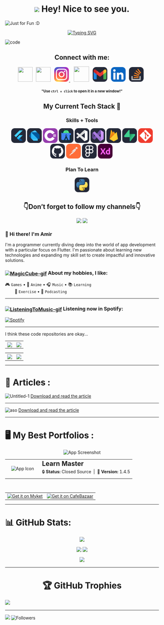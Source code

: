 <h1 align="center"><img src="https://emojis.slackmojis.com/emojis/images/1531849430/4246/blob-sunglasses.gif?1531849430" width="30"/> Hey! Nice to see you.</h1>

<img align="center" src="https://github.com/SeyyedAmirNimaGhaebi/SeyyedAmirNimaGhaebi/assets/124828880/5d4c6038-71f3-4a6a-92ac-8b0a3325d8fe" alt="Just for Fun :D">

<div align="center">
  
[![Typing SVG](https://readme-typing-svg.demolab.com?font=JetBrains+Mono&size=15&pause=1000&color=F7F7F7&center=true&width=500&lines=I+started+programming+at+the+age+of+12;and+now+I'm+working+with+the+advanced+Flutter+framework)](https://git.io/typing-svg)
  
</div>

![code](https://github.com/user-attachments/assets/39fc9b1c-b818-4651-9628-507029b8c1af)

<h2 align="center">Connect with me:</h2>

<div align="center">
  <a href="https://t.me/Amir_gh_dev"><img src="https://upload.wikimedia.org/wikipedia/commons/8/82/Telegram_logo.svg" height="48px" width="48px"></a>&nbsp;&nbsp;
  <a href="https://open.spotify.com/user/31lffq7i3kahmzfdlqtt3qj2k6fe?si=536a5e4575d9489"><img src="https://upload.wikimedia.org/wikipedia/commons/8/84/Spotify_icon.svg" height="48px" width="48px"></a>&nbsp;&nbsp;
  <a href="https://www.instagram.com/amir_gh_dev"><img src="https://github.com/tandpfun/skill-icons/blob/main/icons/Instagram.svg" width="48" title="Instagram"> </a>&nbsp;&nbsp;
  <a href="https://wa.me/989031107379"><img src="https://upload.wikimedia.org/wikipedia/commons/6/6b/WhatsApp.svg" height="50px" width="50px"></a>&nbsp;&nbsp;
  <a href="mailto:ga7089036@gmail.com"><img src="https://github.com/tandpfun/skill-icons/blob/main/icons/Gmail-Dark.svg" width="48" title="Gmail"></a>&nbsp;&nbsp;
  <a href="https://www.linkedin.com/in/seyyed-amir-nima-ghaebi-7338a8278/"><img src="https://github.com/tandpfun/skill-icons/blob/main/icons/LinkedIn.svg" width="48" title="LinkedIn"></a>&nbsp;&nbsp;
  <a href="https://stackoverflow.com/users/22320929/amir?tab=profile"><img src="https://github.com/tandpfun/skill-icons/blob/main/icons/StackOverflow-Dark.svg" width="48" title="StackOverflow"></a>&nbsp;&nbsp;

    
  <sub>**"Use `ctrl + click` to open it in a new window!"**</sub>
</div>


<h2 align="center">My Current Tech Stack 🚀</h2>

<h3 align="center">Skills + Tools</h3>

<div align="center">
  <img src="https://github.com/tandpfun/skill-icons/blob/main/icons/Flutter-Dark.svg" width="48" title="Flutter">
  <img src="https://github.com/tandpfun/skill-icons/blob/main/icons/Dart-Dark.svg" width="48" title="Dart">
  <img src="https://github.com/tandpfun/skill-icons/blob/main/icons/CS.svg" width="48" title="C#">
  <img src="https://github.com/tandpfun/skill-icons/blob/main/icons/AndroidStudio-Dark.svg" width="48" title="Androidstudio">
  <img src="https://github.com/tandpfun/skill-icons/blob/main/icons/VSCode-Dark.svg" width="48" title="VSCode">
  <img src="https://github.com/tandpfun/skill-icons/blob/main/icons/VisualStudio-Dark.svg" width="48" title="VisualStudio">
  <img src="https://github.com/tandpfun/skill-icons/blob/main/icons/Firebase-Dark.svg" width="48" title="Firebase">
  <img src="https://github.com/tandpfun/skill-icons/blob/main/icons/Supabase-Dark.svg" width="48" title="Supabase">
  <img src="https://github.com/tandpfun/skill-icons/blob/main/icons/Git.svg" width="48" title="Git">
  <img src="https://github.com/tandpfun/skill-icons/blob/main/icons/Github-Dark.svg" width="48" title="Github">
  <img src="https://github.com/tandpfun/skill-icons/blob/main/icons/Postman.svg" width="48" title="Postman">
  <img src="https://github.com/tandpfun/skill-icons/blob/main/icons/Figma-Dark.svg" width="48" title="Figma">
  <img src="https://github.com/tandpfun/skill-icons/blob/main/icons/XD.svg" width="48" title="Xd">
  <img src="" width="48" title="">   
</div>


<h3 align="center">Plan To Learn</h3>
<div align="center">
  <img src="https://github.com/tandpfun/skill-icons/blob/main/icons/Python-Dark.svg" width="48" title="Python"> 
</div>


<h2 align="center">👇Don’t forget to follow my channels👇</h2>

<div align="center">
   <a href="https://t.me/dev_music_channel"><img src="https://github.com/SeyyedAmirNimaGhaebi/SeyyedAmirNimaGhaebi/blob/main/image/dev-music-channel.png?raw=true" width="280px"></a>
  <a href="https://www.instagram.com/fluttershop.dev"><img src="https://github.com/SeyyedAmirNimaGhaebi/SeyyedAmirNimaGhaebi/blob/main/image/Channel.png?raw=true" width="280px"></a>
</div>

### 👋 Hi there! I'm Amir

<div align="left">
  I'm a programmer currently diving deep into the world of app development with a particular focus on Flutter. I'm passionate about learning new technologies and expanding my skill set to create impactful and innovative solutions.
</div>

### <a href="https://media.giphy.com/media/L1JVwZwVzoyK9dvrfr/giphy.gif"><img align="center" src="https://media.giphy.com/media/L1JVwZwVzoyK9dvrfr/giphy.gif" width="37" alt="MagicCube-gif"/></a> About my hobbies, I like:

<div align="left">
 
  🎮 `Games` • 🍜 `Anime` • 🎧 `Music` • 📚 `Learning` \
  &#8199;&#8199;&#8199; 💪 `Exercise` • 🎤 `Podcasting`

</div>

---

### <a href="https://media.giphy.com/media/hpG65zKw0mmRrwOFRD/giphy.gif"><img align="center" src="https://media.giphy.com/media/hpG65zKw0mmRrwOFRD/giphy.gif" width="37" alt="ListeningToMusic-gif"/></a> Listening now in Spotify:

 [![Spotify](https://novatorem.vercel.app/api/spotify?background_color=0d1117&border_color=ffffff)](https://open.spotify.com/user/31lffq7i3kahmzfdlqtt3qj2k6fe?si=536a5e4575d9489)

---

I think these code repositories are okay...

<div align="center">
<table>
  <tbody>
    <tr>
      <td>
        <a href="https://github.com/AmirNGDev/Flutter130">
          <img align="center" src="https://github-readme-stats.vercel.app/api/pin/?username=AmirNGDev&repo=Flutter130&theme=dark" />
        </a>
      </td>
      <td>
        <a href="https://github.com/AmirNGDev/pub_news">
          <img align="center" src="https://github-readme-stats.vercel.app/api/pin/?username=AmirNGDev&repo=pub_news&theme=dark" />
        </a>
      </td>
    </tr>
  </tbody>
</table>
</div>

<div align="center">
<table>
  <tbody>
    <tr>
      <td>
        <a href="https://github.com/AmirNGDev/DataBase_hive_in_flutter">
          <img align="center" src="https://github-readme-stats.vercel.app/api/pin/?username=AmirNGDev&repo=DataBase_hive_in_flutter&theme=dark" />
        </a>
      </td>
      <td>
        <a href="https://github.com/AmirNGDev/App-store-optimization">
          <img align="center" src="https://github-readme-stats.vercel.app/api/pin/?username=AmirNGDev&repo=App-store-optimization&theme=dark" />
        </a>
      </td>
    </tr>
  </tbody>
</table>
</div>

---

# 📕 Articles :

![Untitled-1](https://github.com/SeyyedAmirNimaGhaebi/SeyyedAmirNimaGhaebi/assets/124828880/5cdde0e3-62ba-45c9-ac22-f0d9a4027025)
<a href="https://github.com/AmirNGDev/DataBase_hive_in_flutter">Download and read the article</a>

---

![aso](https://github.com/SeyyedAmirNimaGhaebi/SeyyedAmirNimaGhaebi/assets/124828880/39a6c21d-46d4-402c-bb05-62e1c130f27b)
<a href="https://github.com/AmirNGDev/App-store-optimization">Download and read the article</a>

---

# 🖥 My Best Portfolios :

<!-- App Screenshot -->
<p align="center">
  <img src="https://github.com/user-attachments/assets/f9f9fdd7-d524-42a4-83a8-8ca133709d58" alt="App Screenshot" width="600"/>
</p>
<table align="center">
  <tr>
    <td align="center" width="100">
      <img src="https://s.cafebazaar.ir/images/icons/ir.learn.master.edu-349f16f9-cdf3-4b21-9532-09adc3c0a3c6_512x512.png?x-img=v1/format,type_webp,lossless_false/resize,h_256,w_256,lossless_false/optimize" alt="App Icon" width="80" />
    </td>
    <td align="left" valign="middle">
      <h2 style="margin: 0;">Learn Master</h2>
      <p style="margin: 4px 0;">
        🔒 <b>Status:</b> Closed Source  
        &nbsp;|&nbsp;
        🧩 <b>Version:</b> 1.4.5
      </p>
    </td>
  </tr>
</table>
<br/>
<table align="center">
  <tr>
    <td align="center">
      <a href="https://myket.ir/app/ir.learn.master.edu">
        <img alt="Get it on Myket"
             height="50"
             src="https://myket.ir/core/images/logo/get-en.png"/>
      </a>
    </td>
    <td align="center">
      <a href="https://cafebazaar.ir/app/ir.learn.master.edu">
        <img alt="Get it on CafeBazaar"
             height="45"
             src="https://github.com/user-attachments/assets/98e4646e-5fc9-40c9-83dc-ef6111a06265"/>
      </a>
    </td>
  </tr>
</table>

---

# 📊 GitHub Stats:   

<p align="center">
  <img src="https://github-readme-stats.vercel.app/api/top-langs/?username=AmirNGDev&theme=dark&hide_border=true&include_all_commits=true&count_private=true&layout=compact" />
</p>

<p align="center">
  <img src="https://github-readme-streak-stats.herokuapp.com/?user=AmirNGDev&theme=dark&hide_border=true" />
  <img src="https://github-readme-stats.vercel.app/api?username=AmirNGDev&theme=dark&show_icons=true&hide_border=true" />
</p>

<p align="center">
  
  <img src="https://github-contributor-stats.vercel.app/api?username=AmirNGDev&limit=5&theme=dark&hide_border=true&combine_all_yearly_contributions=true" />
</p>

---

<h1 align="center">🏆 GitHub Trophies</h1>

![](https://github-profile-trophy.vercel.app/?username=AmirNGDev&theme=dark&no-frame=true&no-bg=true&margin-w=4)

<!-- Proudly created with GPRM ( https://gprm.itsvg.in ) -->

---
[![](https://visitcount.itsvg.in/api?id=AmirNGDev&label=Profile%20Views&color=3&icon=1&pretty=true)](https://visitcount.itsvg.in)
![Followers](https://img.shields.io/github/followers/AmirNGDev.svg?style=social&label=Follow&maxAge=2592000)
